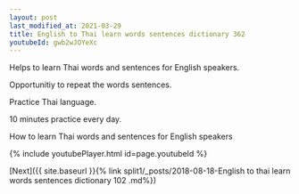 ```yaml
---
layout: post
last_modified_at: 2021-03-29
title: English to Thai learn words sentences dictionary 362 
youtubeId: gwb2wJOYeXc
---
```

 
 
Helps to learn Thai words and sentences for English speakers.

Opportunitiy to repeat the words sentences. 

Practice Thai language. 
 
10 minutes practice every day. 
 
How to learn Thai words and sentences for English speakers 
 
{% include youtubePlayer.html id=page.youtubeId %}
 
 
[Next]({{ site.baseurl }}{% link  split1/_posts/2018-08-18-English to thai learn words sentences dictionary 102 .md%})
 
